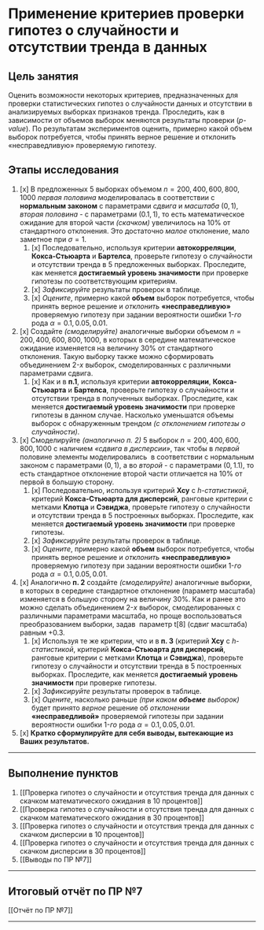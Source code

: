 # Применение критериев проверки гипотез о случайности и отсутствии тренда в данных

## Цель занятия

Оценить возможности некоторых критериев, предназначенных для проверки статистических гипотез о случайности данных и отсутствии в анализируемых выборках признаков тренда. Проследить, как в зависимости от объемов выборок меняются результаты проверки (_p-value_). По результатам экспериментов оценить, примерно какой объем выборок потребуется, чтобы принять верное решение и отклонить «несправедливую» проверяемую гипотезу.

## Этапы исследования

1. [x] В предложенных $5$ выборках объемом $n=200, 400, 600, 800, 1000$ _первая половина_ моделировалась в соответствии с __нормальным законом__ с параметрами _сдвига_ и _масштаба_ $(0, 1)$, _вторая половина_ - с параметрами $(0.1, 1)$, то есть математическое ожидание для второй части _(скачком)_ увеличилось на $10\%$ от стандартного отклонения. Это достаточно _малое_ отклонение, мало заметное при $\sigma=1$. 
	1. [x] Последовательно, используя критерии __автокорреляции__, __Кокса-Стьюарта__ и __Бартелса__, проверьте гипотезу о случайности и отсутствии тренда в $5$ предложенных выборках. Проследите, как меняется __достигаемый уровень значимости__ при проверке гипотезы по соответствующим критериям.    
	2. [x] _Зафиксируйте_ результаты проверок в таблице.
	3. [x] _Оцените_, примерно какой __объем__ выборок потребуется, чтобы принять верное решение и _отклонить_ __«несправедливую»__ проверяемую гипотезу при задании вероятности ошибки $1$-_го_ рода $\alpha=0.1, 0.05, 0.01$.
2. [x] Создайте _(смоделируйте)_ аналогичные выборки объемом $n=200, 400, 600, 800, 1000$, в которых в середине математическое ожидание изменяется на величину $30\%$ от стандартного отклонения. Такую выборку также можно сформировать объединением $2$-_х_ выборок, смоделированных с различными параметрами сдвига.
	1. [x] Как и в __п.1__, используя критерии __автокорреляции__, __Кокса-Стьюарта__ и __Бартелса__, проверьте гипотезу о случайности и отсутствии тренда в полученных выборках. Проследите, как меняется __достигаемый уровень значимости__ при проверке гипотезы в данном случае. Насколько уменьшатся объемы выборок с обнаруженным трендом _(с отклонением гипотезы о случайности)_.
3. [x] Смоделируйте _(аналогично п. 2)_ $5$ выборок $n=200, 400, 600, 800, 1000$ с наличием _«сдвига в дисперсии»_, так чтобы в _первой_ половине элементы моделировались  в соответствии с нормальным законом с параметрами $(0, 1)$, а во _второй_ - с параметрами $(0, 1.1)$, то есть стандартное отклонение второй части отличается на $10\%$ от первой в большую сторону.
	1. [x] Последовательно, используя критерий __Хсу__ с $h$-_статистикой_, критерий __Кокса-Стьюарта для дисперсий__, ранговые критерии с метками __Клотца__ и __Сэвиджа__, проверьте гипотезу о случайности и отсутствии тренда в $5$ построенных выборках. Проследите, как меняется __достигаемый уровень значимости__ при проверке гипотезы.
	2. [x] _Зафиксируйте_ результаты проверок в таблице.
	3. [x] _Оцените_, примерно какой __объем__ выборок потребуется, чтобы принять верное решение и _отклонить_ __«несправедливую»__ проверяемую гипотезу при задании вероятности ошибки $1$-_го_ рода $\alpha=0.1, 0.05, 0.01$.
4. [x] Аналогично __п. 2__ создайте _(смоделируйте)_ аналогичные выборки, в которых в середине стандартное отклонение (параметр масштаба) изменяется в большую сторону на величину $30\%$. Как и ранее это можно сделать объединением $2$-_х_ выборок, смоделированных с различными параметрами масштаба, но проще воспользоваться преобразованием выборки, задав  параметр t[8] (сдвиг масштаба) равным +0.3.
	1. [x] Используя те же критерии, что и в __п. 3__ (критерий __Хсу__ с $h$-_статистикой_, критерий __Кокса-Стьюарта для дисперсий__, ранговые критерии с метками __Клотца__ и __Сэвиджа__), проверьте гипотезу о случайности и отсутствии тренда в $5$ построенных выборках. Проследите, как меняется __достигаемый уровень значимости__ при проверке гипотезы.
	2. [x] _Зафиксируйте_ результаты проверок в таблице.
	3. [x] _Оцените_, насколько раньше _(при каком __объеме__ выборок)_ будет принято _верное_ решение об _отклонении_ __«несправедливой»__ проверяемой гипотезы при задании вероятности ошибки $1$-_го_ рода $\alpha=0.1, 0.05, 0.01$.
5. [x] **Кратко сформулируйте для себя выводы, вытекающие из Ваших результатов.** 
---

## Выполнение пунктов

1. [[Проверка гипотез о случайности и отсутствия тренда для данных с скачком математического ожидания в 10 процентов]]
2. [[Проверка гипотез о случайности и отсутствия тренда для данных с скачком математического ожидания в 30 процентов]]
3. [[Проверка гипотез о случайности и отсутствия тренда для данных с скачком дисперсии в 10 процентов]]
4. [[Проверка гипотез о случайности и отсутствия тренда для данных с скачком дисперсии в 30 процентов]]
5. [[Выводы по ПР №7]]
___
## Итоговый отчёт по ПР №7

[[Отчёт по ПР №7]]
___